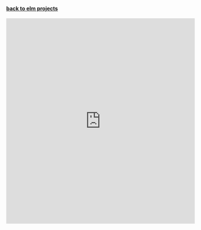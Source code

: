 #### [back to elm projects](elmprojects)
<iframe width="100%" height="550px" style="border:none;background:white;" src="https://macoutreach.rocks/share/db9c120a"></iframe>
